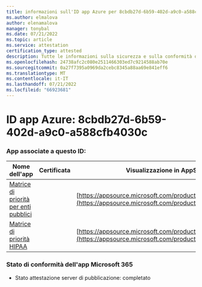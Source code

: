 ```yaml
---
title: informazioni sull'ID app Azure per 8cbdb27d-6b59-402d-a9c0-a588cfb4030c
ms.author: elmalova
author: elenamalova
manager: tonybal
ms.date: 07/21/2022
ms.topic: article
ms.service: attestation
certification_type: attested
description: Tutte le informazioni sulla sicurezza e sulla conformità disponibili per 8cbdb27d-6b59-402d-a9c0-a588cfb4030c.
ms.openlocfilehash: 24738afc2c080e2511466303ed7c9214588ab70e
ms.sourcegitcommit: 0a27f7395a0969da2cebc8345a88aa69e841eff6
ms.translationtype: MT
ms.contentlocale: it-IT
ms.lasthandoff: 07/21/2022
ms.locfileid: "66923681"
---
```

# <a name="azure-app-id-8cbdb27d-6b59-402d-a9c0-a588cfb4030c"></a>ID app Azure: 8cbdb27d-6b59-402d-a9c0-a588cfb4030c


### <a name="apps-associated-with-this-id"></a>App associate a questo ID:
| **Nome dell'app** | **Certificata** | **Visualizzazione in AppSource** |
|--------------|---------------|-----------------------|
| [Matrice di priorità per enti pubblici](../forward/WA200004231.md) |  | [https://appsource.microsoft.com/product/office/WA200004231](https://appsource.microsoft.com/product/office/WA200004231) |
| [Matrice di priorità HIPAA](../forward/WA200004259.md) |  | [https://appsource.microsoft.com/product/office/WA200004259](https://appsource.microsoft.com/product/office/WA200004259) |

### <a name="microsoft-365-app-compliance-status"></a>Stato di conformità dell'app Microsoft 365
- Stato attestazione server di pubblicazione: completato
